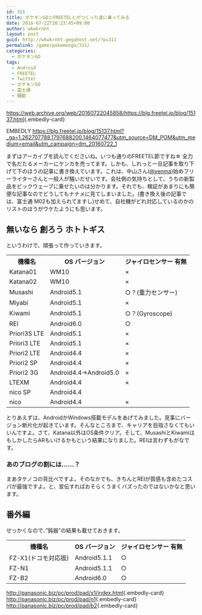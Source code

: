 ```yaml
---
id: 311
title: ポケモンGOとFREETELとがつくった波に乗ってみる
date: 2016-07-22T20:23:45+09:00
author: wkwkrnht
layout: post
guid: http://wkwkrnht.gegahost.net/?p=311
permalink: /game/pokemongo/311/
categories:
  - ポケモンGO
tags:
  - Android
  - FREETEL
  - Twitter
  - ポケモンGO
  - 富士通
  - 騒動
---
```

<https://web.archive.org/web/20160722045858/https://blg.freetel.jp/blog/15137.html>{.embedly-card}  

EMBEDLY https://blg.freetel.jp/blog/15137.html?_ga=1.262707788.1797688200.1464077477&utm_source=DM_POM&utm_medium=email&utm_campaign=dm_20160722_1

まずはアーカイブを読んでくださいね。いつも通りのFREETEL節ですね☆ 全力で名だたるメーカーにケンカを売ってます。しかも、しれっと一旦記事を取り下げて下のほうの記事に書き換えています。これは、中山さん(<a href="http://twitter.com/yenma" target="_blank" rel="noopener nofollow">@yenma</a>)始めフリーライターさんと一般人が騒いだせいです。会社側の気持ちとして、うちの新製品をビックウェーブに乗せたいのは分かります。それでも、検証があまりにも簡便な記事なのでどうしてもナナメに見てしまいました。(書き換え後の記事では、富士通 M02も加えられてますし)せめて、自社機がどれ対応しているのかのリストのほうがウケたようにも思います。

## 無いなら 創ろう ホトトギス

というわけで、頑張って作っていきます。

<table>
  <tr>
    <th>
      機種名
    </th>
    <th>
      OS バージョン
    </th>
    <th>
      ジャイロセンサー 有無
    </th>
  </tr>
  <tr>
    <td>
      Katana01
    </td>
    <td>
      WM10
    </td>
    <td>
      ×
    </td>
  </tr>
  <tr>
    <td>
      Katana02
    </td>
    <td>
      WM10
    </td>
    <td>
      ×
    </td>
  </tr>
  <tr>
    <td>
      Musashi
    </td>
    <td>
      Android5.1
    </td>
    <td>
      ○？(重力センサー)
    </td>
  </tr>
  <tr>
    <td>
      Miyabi
    </td>
    <td>
      Android5.1
    </td>
    <td>
      ×
    </td>
  </tr>
  <tr>
    <td>
      Kiwami
    </td>
    <td>
      Android5.1
    </td>
    <td>
      ○？(Gyroscope)
    </td>
  </tr>
  <tr>
    <td>
      REI
    </td>
    <td>
      Android6.0
    </td>
    <td>
      ○
    </td>
  </tr>
  <tr>
    <td>
      Priori3S LTE
    </td>
    <td>
      Android5.1
    </td>
    <td>
      ×
    </td>
  </tr>
  <tr>
    <td>
      Priori3 LTE
    </td>
    <td>
      Android5.1
    </td>
    <td>
      ×
    </td>
  </tr>
  <tr>
    <td>
      Priori2 LTE
    </td>
    <td>
      Android4.4
    </td>
    <td>
      ×
    </td>
  </tr>
  <tr>
    <td>
      Priori2 SP
    </td>
    <td>
      Android4.4
    </td>
    <td>
      ×
    </td>
  </tr>
  <tr>
    <td>
      Priori2 3G
    </td>
    <td>
      Android4.4→Android5.0
    </td>
    <td>
      ×
    </td>
  </tr>
  <tr>
    <td>
      LTEXM
    </td>
    <td>
      Android4.4
    </td>
    <td>
      ×
    </td>
  </tr>
  <tr>
    <td>
      nico SP
    </td>
    <td>
      Android4.4
    </td>
    <td>
    </td>
  </tr>
  <tr>
    <td>
      nico
    </td>
    <td>
      Android4.4
    </td>
    <td>
      ×
    </td>
  </tr>
</table>

とりあえずは、AndroidかWindows搭載モデルをあげてみました。見事にバージョン断片化が起きています。そんなところまで、キャリアを目指さなくてもいいんですよ。さて、Katana以外はOS条件クリア。そして、MusashiとKiwamiはもしかしたらARもいけるかもという結果になりました。REIは言わずもがなです。

### あのブログの割には……？

まあタケノコの背比べですよ。そのなかでも、きちんとREIが質感も含めたコスパが最強ですよ。と、宣伝すればおそらくうまくバズったのではないかなと思います。

## 番外編

せっかくなので、”鈍器”の結果も載せておきます。

<table>
  <tr>
    <th>
      機種名
    </th>
    <th>
      OS バージョン
    </th>
    <th>
      ジャイロセンサー 有無
    </th>
  </tr>
  <tr>
    <td>
      FZ-X1(ドコモ対応版)
    </td>
    <td>
      Android5.1.1
    </td>
    <td>
      ○
    </td>
  </tr>
  <tr>
    <td>
      FZ-N1
    </td>
    <td>
      Android5.1.1
    </td>
    <td>
      ○
    </td>
  </tr>
  <tr>
    <td>
      FZ-B2
    </td>
    <td>
      Android6.0
    </td>
    <td>
      ○
    </td>
  </tr>
</table>

<http://panasonic.biz/pc/prod/pad/x1/index.html>{.embedly-card}  
<http://panasonic.biz/pc/prod/pad/n1>{.embedly-card}  
<http://panasonic.biz/pc/prod/pad/b2>{.embedly-card}